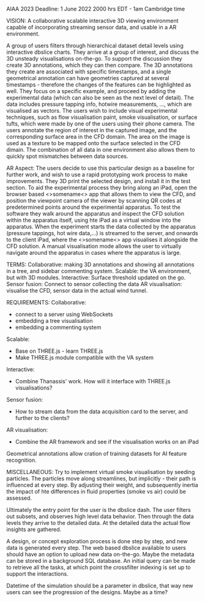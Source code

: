 AIAA 2023 Deadline: 
1 June 2022 2000 hrs EDT - 1am Cambridge time

VISION: A collaborative scalable interactive 3D viewing environment capable of incorporating streaming sensor data, and usable in a AR environment.


A group of users filters through hierarchical dataset detail levels using interactive dbslice charts. They arrive at a group of interest, and discuss the 3D unsteady visualisations on-the-go. To support the discussion they create 3D annotations, which they can then compare. The 3D annotations they create are associated with specific timestamps, and a single geometrical annotation can have geometries captured at several timestamps - therefore the changes of the features can be highlighted as well. They focus on a specific example, and proceed by adding the experimental data (which can also be seen as the next level of detail). The data includes pressure tapping info, hotwire measurements, ..., which are visualised as vectors. The users wish to include visual experimental techniques, such as flow visualisation paint, smoke visualisation, or surface tufts, which were made by one of the users using their phone camera. The users annotate the region of interest in the captured image, and the corresponding surface area in the CFD domain. The area on the image is used as a texture to be mapped onto the surface selected in the CFD dimain. The combination of all data in one environment also allows them to quickly spot mismatches between data sources. 

AR Aspect:
The users decide to use this particular design as a baseline for further work, and wish to use a rapid prototyping work process to make improvements. They 3D print the selected design, and install it in the test section. To aid the experimental process they bring along an iPad, open the browser based <>somename<> app that allows them to view the CFD, and position the viewpoint camera of the viewer by scanning QR codes at predetermined points around the experimental apparatus. To test the software they walk around the apparatus and inspect the CFD solution within the apparatus itself, using hte iPad as a virtual window into the apparatus. When the experiment starts the data collected by the apparatus (pressure tappings, hot wire data,...) is streamed to the server, and onwards to the client iPad, where the <>somename<> app visualises it alongside the CFD solution. A manual visualisation mode allows the user to virtually navigate around the apparatus in cases where the apparatus is large. 



TERMS:
Collaborative: making 3D annotations and showing all annotations in a tree, and sidebar commenting system.
Scalable: the VA environment, but with 3D modules.
Interactive: Surface threshold updated on the go.
Sensor fusion: Connect to sensor collecting the data
AR visualisation: visualise the CFD, sensor data in the actual wind tunnel.


REQUIREMENTS:
Collaborative: 
- connect to a server using WebSockets
- embedding a tree visualisation
- embedding a commenting system

Scalable:
- Base on THREE.js - learn THREE.js
- Make THREE.js module compatible with the VA system

Interactive:
- Combine Thanassis' work. How will it interface with THREE.js visualisations?

Sensor fusion:
- How to stream data from the data acquisition card to the server, and further to the clients?

AR visualisation:
- Combine the AR framework and see if the visualisation works on an iPad



Geometrical annotations allow cration of training datasets for AI feature recognition.


MISCELLANEOUS:
Try to implement virtual smoke visualisation by seeding particles. The particles move along streamlines, but implicitly - their path is influenced at every step. By adjusting their weight, and subsequently inertia the impact of hte differences in fluid properties (smoke vs air) could be assessed.

Ultimately the entry point for the user is the dbslice dash. The user filters out subsets, and observes high level data behavior. Then through the data levels they arrive to the detailed data. At the detailed data the actual flow insights are gathered.

A design, or concept exploration process is done step by step, and new data is generated every step. The web based dbslice available to users should have an option to upload new data on-the-go. Maybe the metadata can be stored in a background SQL database. An initial query can be made to retrieve all the tasks, at which point the crossfilter indexing is set up to support the interactions.

Datetime of the simulation should be a parameter in dbslice, that way new users can see the progression of the designs. Maybe as a time?
